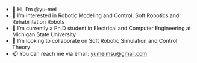 - 👋 Hi, I’m @yu-mei
- 👀 I’m interested in Robotic Modeling and Control, Soft Robotics and Rehabilitation Robots
- 🌱 I’m currently a Ph.D student in Electrical and Computer Engineering at Michigan State University
- 💞️ I’m looking to collaborate on Soft Robotic Simulation and Control Theory
- 📫 You can reach me via email: yumeimsu@gmail.com

<!---
yu-mei/yu-mei is a ✨ special ✨ repository because its `README.md` (this file) appears on your GitHub profile.
You can click the Preview link to take a look at your changes.
--->

